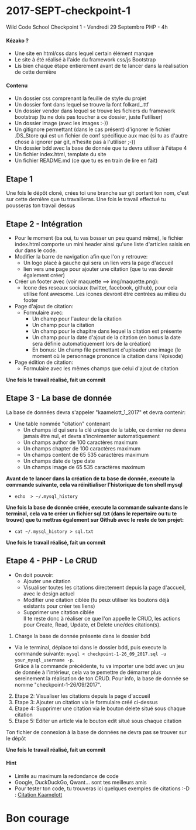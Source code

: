# 2017-SEPT-checkpoint-1
Wild Code School Checkpoint 1 - Vendredi 29 Septembre
PHP - 4h

#### Kézako ?

- Une site en html/css dans lequel certain élément manque
- Le site à été réalisé à l'aide du framework css/js Bootstrap
- Lis bien chaque étape entierement avant de te lancer dans la réalisation de cette dernière

#### Contenu

- Un dossier css comprenant la feuille de style du projet
- Un dossier font dans lequel se trouve la font folkard_.ttf
- Un dossier vendor dans lequel se trouve les fichiers du framework bootstrap (tu ne dois pas toucher à ce dossier, juste l'utiliser)
- Un dossier image (avec les images :-))
- Un gitignore permettant (dans le cas présent) d'ignorer le fichier .DS_Store qui est un fichier de conf spécifique aux mac (si tu as d'autre chose à ignorer par git, n'hesite pas à l'utiliser ;-))
- Un dossier bdd avec la base de donnée que tu devra utiliser à l'étape 4
- Un fichier index.html, template du site
- Un fichier README.md (ce que tu es en train de lire en fait)

## Etape 1
Une fois le dépôt cloné, crées toi une branche sur git portant ton nom, c'est sur cette dernière que tu travailleras.
Une fois le travail effectué tu pousseras ton travail dessus

## Etape 2 - Intégration

- Pour le moment (ba oui, tu vas bosser un peu quand même), le fichier index.html comporte un mini header ainsi qu'une liste d'articles saisis en dur dans le code.
 - Modifier la barre de navigation afin que l'on y retrouve:
   - Un logo placé à gauche qui sera un lien vers la page d'accueil
   - lien vers une page pour ajouter une citation (que tu vas devoir également créer)
 - Créer un footer avec (voir maquette ==> img/maquette.png):
   - Icone des reseaux sociaux (twitter, facebook, github), pour cela utilise font awesome. Les icones devront être centrées au milieu du footer
 - Page d'ajout de citation:
   - Formulaire avec:
     - Un champ pour l'auteur de la citation
     - Un champ pour la citation
     - Un champ pour le chapitre dans lequel la citation est présente
     - Un champ pour la date d'ajout de la citation (en bonus la date sera définie automatiquement lors de la création)
     - En bonus: Un champ file permettant d'uploader une image (le moment où le personnage prononce la citation dans l'épisode)
 - Page édition de citation:
   - Formulaire avec les mêmes champs que celui d'ajout de citation

**Une fois le travail réalisé, fait un commit**

## Etape 3 - La base de donnée

 La base de données devra s'appeler "kaamelott_1_2017" et devra contenir:
   - Une table nommée "citation" contenant
     - Un champs id qui sera la clé unique de la table, ce dernier ne devra jamais être nul, et devra s'incrémenter automatiquement
     - Un champs author de 100 caractères maximum
     - Un champs chapter de 100 caractères maximum
     - Un champs content de 65 535 caractères maximum
     - Un champs date de type date
     - Un champs image de 65 535 caractères maximum  

**Avant de te lancer dans la création de ta base de donnée, execute la commande suivante, cela va réinitialiser l'historique de ton shell mysql**

- ```echo  > ~/.mysql_history```

**Une fois la base de donnée créée, execute la commande suivante dans le terminal, cela va te créer un fichier sql.txt (dans le repertoire ou tu te trouve) que tu mettras également sur Github avec le reste de ton projet:**  
 - ```cat ~/.mysql_history > sql.txt```  

**Une fois le travail réalisé, fait un commit**

## Etape 4 - PHP - Le CRUD

 - On doit pouvoir:
   - Ajouter une citation
   - Visualiser toutes les citations directement depuis la page d'accueil, avec le design actuel
   - Modifier une citation ciblée (tu peux utiliser les boutons déjà existants pour créer tes liens)
   - Supprimer une citation ciblée  
Il te reste donc à réaliser ce que l'on appelle le CRUD, les actions pour Create, Read, Update, et Delete une/des citation(s).

1. Charge la base de donnée présente dans le dossier bdd
  - Via le terminal, déplace toi dans le dossier bdd, puis execute la commande suivante: `mysql < checkpoint-1-26_09_2017.sql -u your_mysql_username -p`.  
  Grâce à la commande précédente, tu va importer une bdd avec un jeu de donnée à l'intérieur, cela va te pemettre de démarrer plus sereinement la réalisation de ton CRUD. Pour info, la base de donnée se nomme "checkpoint-1-26/09/2017".
2. Etape 2: Visualiser les citations depuis la page d'accueil
3. Etape 3: Ajouter un citation via le formulaire créé ci-dessus
4. Etape 4: Supprimer une citation via le bouton delete situé sous chaque citation
5. Etape 5: Editer un article via le bouton edit situé sous chaque citation  

Ton fichier de connexion à la base de données ne devra pas se trouver sur le dépôt

**Une fois le travail réalisé, fait un commit**

#### Hint
 - Limite au maximum la redondance de code
 - Google, DuckDuckGo, Qwant... sont tes meilleurs amis
 - Pour tester ton code, tu trouveras ici quelques exemples de citations :-D : [Citation Kaamelott](https://fr.wikiquote.org/wiki/Kaamelott)

# Bon courage
